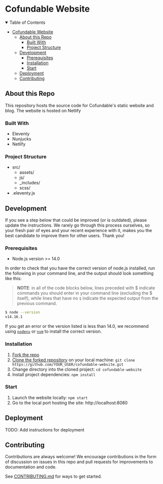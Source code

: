 # Cofundable Website

<details open="open">
<summary>Table of Contents</summary>

<!-- TOC -->

- [Cofundable Website](#cofundable-website)
  - [About this Repo](#about-this-repo)
    - [Built With](#built-with)
    - [Project Structure](#project-structure)
  - [Development](#development)
    - [Prerequisites](#prerequisites)
    - [Installation](#installation)
    - [Start](#start)
  - [Deployment](#deployment)
  - [Contributing](#contributing)

<!-- /TOC -->

</details>

## About this Repo

This repository hosts the source code for Cofundable's static website and blog. The website is hosted on Netlify

### Built With

- Eleventy
- Nunjucks
- Netlify

### Project Structure

- src/
  - assets/
  - js/
  - \_includes/
  - scss/
- .eleventy.js

## Development

If you see a step below that could be improved (or is outdated), please update the instructions. We rarely go through this process ourselves, so your fresh pair of eyes and your recent experience with it, makes you the best candidate to improve them for other users. Thank you!

### Prerequisites

- Node.js version >= 14.0

In order to check that you have the correct version of node.js installed, run the following in your command line, and the output should look something like this:

> **NOTE**: in all of the code blocks below, lines preceded with $ indicate commands you should enter in your command line (excluding the $ itself), while lines that have no `$` indicate the expected output from the previous command.

```bash
$ node --version
v14.16.1
```

If you get an error or the version listed is less than 14.0, we recommend using [`nodenv`](https://github.com/nodenv/nodenv) or [`nvm`](https://github.com/nvm-sh/nvm) to install the correct version.

### Installation

1. [Fork the repo](https://docs.github.com/en/get-started/quickstart/fork-a-repo)
1. [Clone the forked repository](https://docs.github.com/en/github/creating-cloning-and-archiving-repositories/cloning-a-repository-from-github/cloning-a-repository) on your local machine: `git clone https://github.com/YOUR_USER/cofundable-website.git`
1. Change directory into the cloned project: `cd cofundable-website`
1. Install project dependencies: `npm install`

### Start

1. Launch the website locally: `npm start`
1. Go to the local port hosting the site: http://localhost:8080

## Deployment

TODO: Add instructions for deployment

## Contributing

Contributions are always welcome! We encourage contributions in the form of discussion on issues in this repo and pull requests for improvements to documentation and code.

See [CONTRIBUTING.md](CONTRIBUTING.md) for ways to get started.

##
